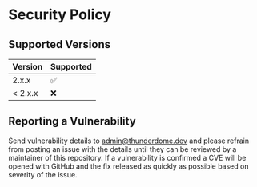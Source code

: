 # Security Policy

## Supported Versions

| Version | Supported          |
|---------|--------------------|
| 2.x.x   | :white_check_mark: |
| < 2.x.x | :x:                |

## Reporting a Vulnerability

Send vulnerability details to [admin@thunderdome.dev](mailto:admin@thunderdome.dev) and please refrain from posting an
issue with the details until they can be reviewed by a maintainer of this repository.
If a vulnerability is confirmed a CVE will be opened with GitHub and the fix released as quickly as possible based on
severity of the issue.
